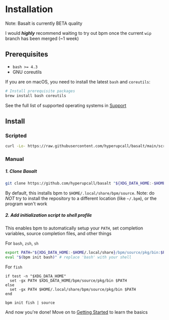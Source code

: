 # Installation

Note: Basalt is currently BETA quality

I would ***highly*** recommend waiting to try out bpm once the current `wip` branch has been merged (~1 week)

## Prerequisites

- `bash >= 4.3`
- GNU coreutils

If you are on macOS, you need to install the latest `bash` and `coreutils`:

```sh
# Install prerequisite packages
brew install bash coreutils
```

See the full list of supported operating systems in [Support](./support.md)

## Install

### Scripted

```sh
curl -Lo- https://raw.githubusercontent.com/hyperupcall/basalt/main/scripts/install.sh | bash
```

### Manual

##### 1. Clone Basalt

```sh
git clone https://github.com/hyperupcall/basalt "${XDG_DATA_HOME:-$HOME/.local/share}/bpm/source"
```

By default, this installs bpm to `$HOME/.local/share/bpm/source`. Note: do _NOT_ try to install the repository to a different location (like `~/.bpm`), or the program won't work

##### 2. Add initialization script to shell profile

This enables bpm to automatically setup your `PATH`, set completion variables, source completion files, and other things


For `bash`, `zsh`, `sh`

```sh
export PATH="${XDG_DATA_HOME:-$HOME/.local/share}/bpm/source/pkg/bin:$PATH"
eval "$(bpm init bash)" # replace 'bash' with your shell
```

For `fish`

```fish
if test -n "$XDG_DATA_HOME"
  set -gx PATH $XDG_DATA_HOME/bpm/source/pkg/bin $PATH
else
  set -gx PATH $HOME/.local/share/bpm/source/pkg/bin $PATH
end

bpm init fish | source
```

And now you're done! Move on to [Getting Started](./getting-started.md) to learn the basics
